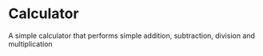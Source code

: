 # Calculator
A simple calculator that performs simple addition, subtraction, division and multiplication 
